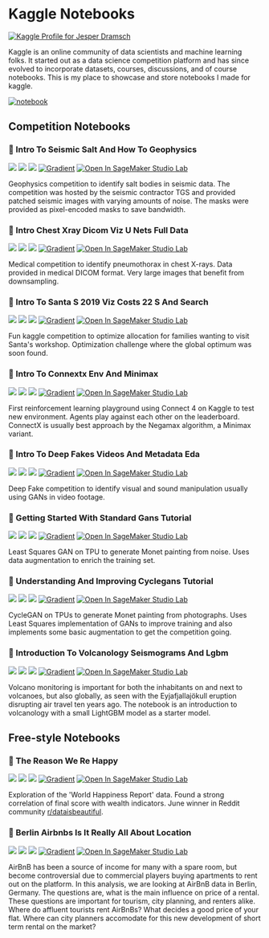 # Kaggle Notebooks
[![Kaggle Profile for Jesper Dramsch](https://img.shields.io/badge/kaggle-jesperdramsch-blue)](https:dramsch.net/kaggle)

Kaggle is an online community of data scientists and machine learning folks. It started out as a data science competition platform and has since evolved to incorporate datasets, courses, discussions, and of course notebooks. This is my place to showcase and store notebooks I made for kaggle.

[![notebook](https://road-to-kaggle-grandmaster.vercel.app/api/badges/jesperdramsch/notebook)](https://www.kaggle.com/jesperdramsch/notebooks)

## Competition Notebooks
### 🥇 Intro To Seismic Salt And How To Geophysics 
 [![](https://img.shields.io/badge/view-notebook-orange)](notebooks-competition/intro-to-seismic-salt-and-how-to-geophysics.ipynb) [![](https://img.shields.io/badge/open-colab-yellow)](https://colab.research.google.com/github/jesperdramsch/kaggle-notebooks/blob/master/notebooks-competiton/intro-to-seismic-salt-and-how-to-geophysics.ipynb) [![](https://img.shields.io/badge/kaggle-notebook-blue)](https://www.kaggle.com/jesperdramsch/intro-to-seismic-salt-and-how-to-geophysics) [![Gradient](https://assets.paperspace.io/img/gradient-badge.svg)](https://console.paperspace.com/github/jesperdramsch/kaggle-notebooks/blob/master/notebooks-competiton/intro-to-seismic-salt-and-how-to-geophysics.ipynb) [![Open In SageMaker Studio Lab](https://studiolab.sagemaker.aws/studiolab.svg)](https://studiolab.sagemaker.aws/import/github/jesperdramsch/kaggle-notebooks/blob/master/notebooks-competiton/intro-to-seismic-salt-and-how-to-geophysics.ipynb)

Geophysics competition to identify salt bodies in seismic data. The competition was hosted by the seismic contractor TGS and provided patched seismic images with varying amounts of noise. The masks were provided as pixel-encoded masks to save bandwidth.

### 🥇 Intro Chest Xray Dicom Viz U Nets Full Data 
 [![](https://img.shields.io/badge/view-notebook-orange)](notebooks-competition/intro-chest-xray-dicom-viz-u-nets-full-data.ipynb) [![](https://img.shields.io/badge/open-colab-yellow)](https://colab.research.google.com/github/jesperdramsch/kaggle-notebooks/blob/master/notebooks-competiton/intro-chest-xray-dicom-viz-u-nets-full-data.ipynb) [![](https://img.shields.io/badge/kaggle-notebook-blue)](https://www.kaggle.com/jesperdramsch/intro-chest-xray-dicom-viz-u-nets-full-data) [![Gradient](https://assets.paperspace.io/img/gradient-badge.svg)](https://console.paperspace.com/github/jesperdramsch/kaggle-notebooks/blob/master/notebooks-competiton/intro-chest-xray-dicom-viz-u-nets-full-data.ipynb) [![Open In SageMaker Studio Lab](https://studiolab.sagemaker.aws/studiolab.svg)](https://studiolab.sagemaker.aws/import/github/jesperdramsch/kaggle-notebooks/blob/master/notebooks-competiton/intro-chest-xray-dicom-viz-u-nets-full-data.ipynb)

Medical competition to identify pneumothorax in chest X-rays. Data provided in medical DICOM format. Very large images that benefit from downsampling.

### 🥈 Intro To Santa S 2019 Viz Costs 22 S And Search 
 [![](https://img.shields.io/badge/view-notebook-orange)](notebooks-competition/intro-to-santa-s-2019-viz-costs-22-s-and-search.ipynb) [![](https://img.shields.io/badge/open-colab-yellow)](https://colab.research.google.com/github/jesperdramsch/kaggle-notebooks/blob/master/notebooks-competiton/intro-to-santa-s-2019-viz-costs-22-s-and-search.ipynb) [![](https://img.shields.io/badge/kaggle-notebook-blue)](https://www.kaggle.com/jesperdramsch/intro-to-santa-s-2019-viz-costs-22-s-and-search) [![Gradient](https://assets.paperspace.io/img/gradient-badge.svg)](https://console.paperspace.com/github/jesperdramsch/kaggle-notebooks/blob/master/notebooks-competiton/intro-to-santa-s-2019-viz-costs-22-s-and-search.ipynb) [![Open In SageMaker Studio Lab](https://studiolab.sagemaker.aws/studiolab.svg)](https://studiolab.sagemaker.aws/import/github/jesperdramsch/kaggle-notebooks/blob/master/notebooks-competiton/intro-to-santa-s-2019-viz-costs-22-s-and-search.ipynb)

Fun kaggle competition to optimize allocation for families wanting to visit Santa's workshop. Optimization challenge where the global optimum was soon found.

### 🥈 Intro To Connextx Env And Minimax 
 [![](https://img.shields.io/badge/view-notebook-orange)](notebooks-competition/intro-to-connextx-env-and-minimax.ipynb) [![](https://img.shields.io/badge/open-colab-yellow)](https://colab.research.google.com/github/jesperdramsch/kaggle-notebooks/blob/master/notebooks-competiton/intro-to-connextx-env-and-minimax.ipynb) [![](https://img.shields.io/badge/kaggle-notebook-blue)](https://www.kaggle.com/jesperdramsch/intro-to-connextx-env-and-minimax) [![Gradient](https://assets.paperspace.io/img/gradient-badge.svg)](https://console.paperspace.com/github/jesperdramsch/kaggle-notebooks/blob/master/notebooks-competiton/intro-to-connextx-env-and-minimax.ipynb) [![Open In SageMaker Studio Lab](https://studiolab.sagemaker.aws/studiolab.svg)](https://studiolab.sagemaker.aws/import/github/jesperdramsch/kaggle-notebooks/blob/master/notebooks-competiton/intro-to-connextx-env-and-minimax.ipynb)

First reinforcement learning playground using Connect 4 on Kaggle to test new environment. Agents play against each other on the leaderboard. ConnectX is usually best approach by the Negamax algorithm, a Minimax variant.

### 🥈 Intro To Deep Fakes Videos And Metadata Eda 
 [![](https://img.shields.io/badge/view-notebook-orange)](notebooks-competition/intro-to-deep-fakes-videos-and-metadata-eda.ipynb) [![](https://img.shields.io/badge/open-colab-yellow)](https://colab.research.google.com/github/jesperdramsch/kaggle-notebooks/blob/master/notebooks-competiton/intro-to-deep-fakes-videos-and-metadata-eda.ipynb) [![](https://img.shields.io/badge/kaggle-notebook-blue)](https://www.kaggle.com/jesperdramsch/intro-to-deep-fakes-videos-and-metadata-eda) [![Gradient](https://assets.paperspace.io/img/gradient-badge.svg)](https://console.paperspace.com/github/jesperdramsch/kaggle-notebooks/blob/master/notebooks-competiton/intro-to-deep-fakes-videos-and-metadata-eda.ipynb) [![Open In SageMaker Studio Lab](https://studiolab.sagemaker.aws/studiolab.svg)](https://studiolab.sagemaker.aws/import/github/jesperdramsch/kaggle-notebooks/blob/master/notebooks-competiton/intro-to-deep-fakes-videos-and-metadata-eda.ipynb)

Deep Fake competition to identify visual and sound manipulation usually using GANs in video footage.

### 🥈 Getting Started With Standard Gans Tutorial 
 [![](https://img.shields.io/badge/view-notebook-orange)](notebooks-competition/getting-started-with-standard-gans-tutorial.ipynb) [![](https://img.shields.io/badge/open-colab-yellow)](https://colab.research.google.com/github/jesperdramsch/kaggle-notebooks/blob/master/notebooks-competiton/getting-started-with-standard-gans-tutorial.ipynb) [![](https://img.shields.io/badge/kaggle-notebook-blue)](https://www.kaggle.com/jesperdramsch/getting-started-with-standard-gans-tutorial) [![Gradient](https://assets.paperspace.io/img/gradient-badge.svg)](https://console.paperspace.com/github/jesperdramsch/kaggle-notebooks/blob/master/notebooks-competiton/getting-started-with-standard-gans-tutorial.ipynb) [![Open In SageMaker Studio Lab](https://studiolab.sagemaker.aws/studiolab.svg)](https://studiolab.sagemaker.aws/import/github/jesperdramsch/kaggle-notebooks/blob/master/notebooks-competiton/getting-started-with-standard-gans-tutorial.ipynb)

Least Squares GAN on TPU to generate Monet painting from noise. Uses data augmentation to enrich the training set.

### 🥈 Understanding And Improving Cyclegans Tutorial 
 [![](https://img.shields.io/badge/view-notebook-orange)](notebooks-competition/understanding-and-improving-cyclegans-tutorial.ipynb) [![](https://img.shields.io/badge/open-colab-yellow)](https://colab.research.google.com/github/jesperdramsch/kaggle-notebooks/blob/master/notebooks-competiton/understanding-and-improving-cyclegans-tutorial.ipynb) [![](https://img.shields.io/badge/kaggle-notebook-blue)](https://www.kaggle.com/jesperdramsch/understanding-and-improving-cyclegans-tutorial) [![Gradient](https://assets.paperspace.io/img/gradient-badge.svg)](https://console.paperspace.com/github/jesperdramsch/kaggle-notebooks/blob/master/notebooks-competiton/understanding-and-improving-cyclegans-tutorial.ipynb) [![Open In SageMaker Studio Lab](https://studiolab.sagemaker.aws/studiolab.svg)](https://studiolab.sagemaker.aws/import/github/jesperdramsch/kaggle-notebooks/blob/master/notebooks-competiton/understanding-and-improving-cyclegans-tutorial.ipynb)

CycleGAN on TPUs to generate Monet painting from photographs. Uses Least Squares implementation of GANs to improve training and also implements some basic augmentation to get the competition going.

### 🥇 Introduction To Volcanology Seismograms And Lgbm 
 [![](https://img.shields.io/badge/view-notebook-orange)](notebooks-competition/introduction-to-volcanology-seismograms-and-lgbm.ipynb) [![](https://img.shields.io/badge/open-colab-yellow)](https://colab.research.google.com/github/jesperdramsch/kaggle-notebooks/blob/master/notebooks-competiton/introduction-to-volcanology-seismograms-and-lgbm.ipynb) [![](https://img.shields.io/badge/kaggle-notebook-blue)](https://www.kaggle.com/jesperdramsch/introduction-to-volcanology-seismograms-and-lgbm) [![Gradient](https://assets.paperspace.io/img/gradient-badge.svg)](https://console.paperspace.com/github/jesperdramsch/kaggle-notebooks/blob/master/notebooks-competiton/introduction-to-volcanology-seismograms-and-lgbm.ipynb) [![Open In SageMaker Studio Lab](https://studiolab.sagemaker.aws/studiolab.svg)](https://studiolab.sagemaker.aws/import/github/jesperdramsch/kaggle-notebooks/blob/master/notebooks-competiton/introduction-to-volcanology-seismograms-and-lgbm.ipynb)

Volcano monitoring is important for both the inhabitants on and next to volcanoes, but also globally, as seen with the Eyjafjallajökull eruption disrupting air travel ten years ago. The notebook is an introduction to volcanology with a small LightGBM model as a starter model.

## Free-style Notebooks
### 🥇 The Reason We Re Happy 
 [![](https://img.shields.io/badge/view-notebook-orange)](notebooks-competition/the-reason-we-re-happy.ipynb) [![](https://img.shields.io/badge/open-colab-yellow)](https://colab.research.google.com/github/jesperdramsch/kaggle-notebooks/blob/master/notebooks-freestyle/the-reason-we-re-happy.ipynb) [![](https://img.shields.io/badge/kaggle-notebook-blue)](https://www.kaggle.com/jesperdramsch/the-reason-we-re-happy) [![Gradient](https://assets.paperspace.io/img/gradient-badge.svg)](https://console.paperspace.com/github/jesperdramsch/kaggle-notebooks/blob/master/notebooks-freestyle/the-reason-we-re-happy.ipynb) [![Open In SageMaker Studio Lab](https://studiolab.sagemaker.aws/studiolab.svg)](https://studiolab.sagemaker.aws/import/github/jesperdramsch/kaggle-notebooks/blob/master/notebooks-freestyle/the-reason-we-re-happy.ipynb)

Exploration of the 'World Happiness Report' data. Found a strong correlation of final score with wealth indicators. June winner in Reddit community [r/dataisbeautiful](https://www.reddit.com/r/dataisbeautiful/comments/c89mz2/battle_dataviz_battle_for_the_month_of_july_2019/eskzdhd/).

### 🥉 Berlin Airbnbs Is It Really All About Location 
 [![](https://img.shields.io/badge/view-notebook-orange)](notebooks-competition/berlin-airbnbs-is-it-really-all-about-location.ipynb) [![](https://img.shields.io/badge/open-colab-yellow)](https://colab.research.google.com/github/jesperdramsch/kaggle-notebooks/blob/master/notebooks-freestyle/berlin-airbnbs-is-it-really-all-about-location.ipynb) [![](https://img.shields.io/badge/kaggle-notebook-blue)](https://www.kaggle.com/jesperdramsch/berlin-airbnbs-is-it-really-all-about-location) [![Gradient](https://assets.paperspace.io/img/gradient-badge.svg)](https://console.paperspace.com/github/jesperdramsch/kaggle-notebooks/blob/master/notebooks-freestyle/berlin-airbnbs-is-it-really-all-about-location.ipynb) [![Open In SageMaker Studio Lab](https://studiolab.sagemaker.aws/studiolab.svg)](https://studiolab.sagemaker.aws/import/github/jesperdramsch/kaggle-notebooks/blob/master/notebooks-freestyle/berlin-airbnbs-is-it-really-all-about-location.ipynb)

AirBnB has been a source of income for many with a spare room, but become controversial due to commercial players buying apartments to rent out on the platform. In this analysis, we are looking at AirBnB data in Berlin, Germany. The questions are, what is the main influence on price of a rental. These questions are important for tourism, city planning, and renters alike. Where do affluent tourists rent AirBnBs? What decides a good price of your flat. Where can city planners accomodate for this new development of short term rental on the market?

